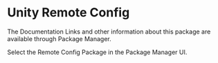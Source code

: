 # Unity Remote Config

The Documentation Links and other information about this package are available through Package Manager.

Select the Remote Config Package in the Package Manager UI.